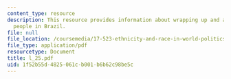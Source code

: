 ```yaml
---
content_type: resource
description: This resource provides information about wrapping up and article on indigenous
  people in Brazil.
file: null
file_location: /coursemedia/17-523-ethnicity-and-race-in-world-politics-fall-2005/1f52b55d4825061cb001b6b62c98be5c_l_25.pdf
file_type: application/pdf
resourcetype: Document
title: l_25.pdf
uid: 1f52b55d-4825-061c-b001-b6b62c98be5c
---
```

